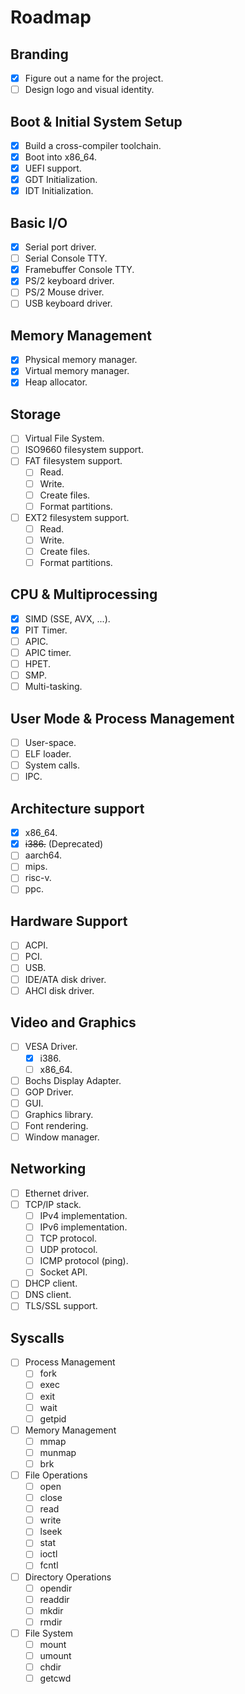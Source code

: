 # Roadmap

## Branding

- [x] Figure out a name for the project.
- [ ] Design logo and visual identity.

## Boot & Initial System Setup

- [x] Build a cross-compiler toolchain.
- [x] Boot into x86_64.
- [x] UEFI support.
- [x] GDT Initialization.
- [x] IDT Initialization.

## Basic I/O

- [x] Serial port driver.
- [ ] Serial Console TTY.
- [x] Framebuffer Console TTY.
- [x] PS/2 keyboard driver.
- [ ] PS/2 Mouse driver.
- [ ] USB keyboard driver.

## Memory Management

- [x] Physical memory manager.
- [x] Virtual memory manager.
- [x] Heap allocator.

## Storage

- [ ] Virtual File System.
- [ ] ISO9660 filesystem support.
- [ ] FAT filesystem support.
  - [ ] Read.
  - [ ] Write.
  - [ ] Create files.
  - [ ] Format partitions.
- [ ] EXT2 filesystem support.
  - [ ] Read.
  - [ ] Write.
  - [ ] Create files.
  - [ ] Format partitions.

## CPU & Multiprocessing

- [x] SIMD (SSE, AVX, ...).
- [x] PIT Timer.
- [ ] APIC.
- [ ] APIC timer.
- [ ] HPET.
- [ ] SMP.
- [ ] Multi-tasking.

## User Mode & Process Management

- [ ] User-space.
- [ ] ELF loader.
- [ ] System calls.
- [ ] IPC.

## Architecture support

- [x] x86_64.
- [x] ~~i386.~~ (Deprecated)
- [ ] aarch64.
- [ ] mips.
- [ ] risc-v.
- [ ] ppc.

## Hardware Support

- [ ] ACPI.
- [ ] PCI.
- [ ] USB.
- [ ] IDE/ATA disk driver.
- [ ] AHCI disk driver.

## Video and Graphics

- [ ] VESA Driver.
  - [x] i386.
  - [ ] x86_64.
- [ ] Bochs Display Adapter.
- [ ] GOP Driver.
- [ ] GUI.
- [ ] Graphics library.
- [ ] Font rendering.
- [ ] Window manager.

## Networking

- [ ] Ethernet driver.
- [ ] TCP/IP stack.
  - [ ] IPv4 implementation.
  - [ ] IPv6 implementation.
  - [ ] TCP protocol.
  - [ ] UDP protocol.
  - [ ] ICMP protocol (ping).
  - [ ] Socket API.
- [ ] DHCP client.
- [ ] DNS client.
- [ ] TLS/SSL support.

## Syscalls

- [ ] Process Management
  - [ ] fork
  - [ ] exec
  - [ ] exit
  - [ ] wait
  - [ ] getpid
- [ ] Memory Management
  - [ ] mmap
  - [ ] munmap
  - [ ] brk
- [ ] File Operations
  - [ ] open
  - [ ] close
  - [ ] read
  - [ ] write
  - [ ] lseek
  - [ ] stat
  - [ ] ioctl
  - [ ] fcntl
- [ ] Directory Operations
  - [ ] opendir
  - [ ] readdir
  - [ ] mkdir
  - [ ] rmdir
- [ ] File System
  - [ ] mount
  - [ ] umount
  - [ ] chdir
  - [ ] getcwd
